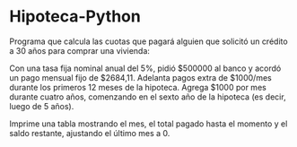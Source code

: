 # Hipoteca-Python

Programa que calcula las cuotas que pagará alguien que solicitó un crédito a 30 años para comprar una vivienda:

Con una tasa fija nominal anual del 5%, pidió $500000 al banco y acordó un pago mensual fijo de $2684,11.
Adelanta pagos extra de $1000/mes durante los primeros 12 meses de la hipoteca.
Agrega $1000 por mes durante cuatro años, comenzando en el sexto año de la hipoteca (es decir, luego de 5 años).

Imprime una tabla mostrando el mes, el total pagado hasta el momento y el saldo restante, ajustando el último mes a 0.
